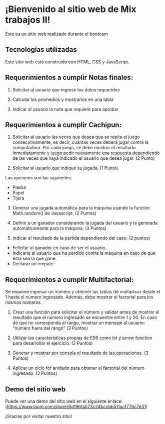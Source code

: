 # ¡Bienvenido al sitio web de Mix trabajos II!

Este es un sitio web realizado durante el bootcam

## Tecnologías utilizadas
Este sitio web está construido con HTML, CSS y JavaScript.

## Requerimientos a cumplir Notas finales:
1. Solicitar al usuario que ingrese los datos requeridos

2. Calcular los promedios y mostrarlos en una tabla

3. Indicar al usuario la nota que requiere para aprobar 

## Requerimientos a cumplir Cachipun:
1. Solicitar al usuario las veces que desea que se repita el juego consecutivamente, es
decir, cuántas veces deberá jugar contra la computadora. Por cada juego, se debe
mostrar el resultado inmediatamente y luego pedir nuevamente una respuesta
dependiendo de las veces que haya indicado el usuario que desea jugar. (2 Punto)

2. Solicitar al usuario que indique su jugada. (1 Punto)

Las opciones son las siguientes:

- Piedra
- Papel
- Tijera

3. Generar una jugada automática para la máquina usando la función Math.random()
de Javascript. (2 Puntos)

4. Definir a un ganador considerando la jugada del usuario y la generada
automáticamente para la máquina. (3 Puntos)

5. Indicar el resultado de la partida dependiendo del caso: (2 puntos)

- Felicitar al ganador en caso de ser el usuario.
- Indicarle al usuario que ha perdido contra la máquina en caso de que ésta sea
la que gane.
- Declarar un empate.

## Requerimientos a cumplir Multifactorial:

Se requiere ingresar un número y obtener las tablas de multiplicar desde el 1 hasta el número ingresado. Además, debe
mostrar el factorial para los mismos números. 

1. Crear una función para solicitar el número y validar antes de mostrar el resultado que
el número ingresado se encuentre entre 1 y 20. En caso de que no corresponda al
rango, mostrar un mensaje al usuario: "número fuera del rango" (3 Puntos)

2. Utilizar las características propias de ES6 como let y arrow function para desarrollar
el ejercicio. (2 Puntos)

3. Generar y mostrar por consola el resultado de las operaciones. (3 Puntos)

4. Aplicar un ciclo for anidado para obtener el factorial del número ingresado.
(2 Puntos)

## Demo del sitio web
Puede ver una demo del sitio web en el siguiente enlace: (https://www.loom.com/share/6d196fa573c24bccbb511acf776c7e31)

¡Gracias por visitar nuestro sitio!

